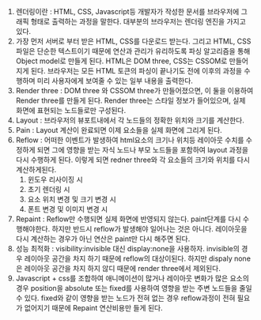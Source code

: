 1. 렌더링이란 : HTML, CSS, Javascript등 개발자가 작성한 문서를 브라우저에 그래픽 형태로 출력하는 과정을 말한다. 대부분의 브라우저는 렌더링 엔진을 가지고 있다. 
2. 가장 먼저 서버로 부터 받은 HTML, CSS를 다운로드 받는다. 그리고 HTML, CSS파일은 단순한 텍스트이기 때문에 연산과 관리가 유리하도록 파싱 알고리즘을 통해 Object model로 만들게 된다. HTML은 DOM three, CSS는 CSSOM로 만들어지게 된다. 브라우저는 모든 HTML 토큰의 파싱이 끝나기도 전에 이후의 과정을 수행하며 미리 사용자에게 보여줄 수 있는 일부 내용을 출력한다.
3. Render three : DOM three 와 CSSOM  three가 만들어졌으면, 이 둘을 이용하여 Render three를 만들게 된다. Render three는 스타일 정보가 들어있으며, 실제 화면에 표현되는 노드들로만 구성된다.
4. Layout : 브라우저의 뷰포트내에서 각 노드들의 정확한 위치와 크기를 계산한다. 
5. Pain : Layout 계산이 완료되면 이제 요소들을 실제 화면에 그리게 된다. 
6. Reflow : 어떠한 이벤트가 발생하여 html요소의 크기나 위치등 레이아웃 수치를 수정하게 되면 그에 영향을 받는 자식 노드나 부모 노드들을 포함하여 layout 과정을 다시 수행하게 된다. 이렇게 되면 redner three와 각 요소들의 크기와 위치를 다시 계산하게된다.
    1. 윈도우 리사이징 시
    2. 초기 렌더링 시
    3. 요소 위치 변경 및 크기 변경 시
    4. 폰트 변경 및 이미지 변경 시
7. Repaint : Reflow만 수행되면 실제 화면에 반영되지 않는다. paint단계를 다시 수행해야한다. 하지만 반드시 reflow가 발생해야 일어나는 것은 아니다. 레이아웃을 다시 계산하는 경우가 아닌 연산은 paint만 다시 해주면 된다.
8. 성능 최적화 : visibility:invisible 대신 display:none을 사용하자. invisible의 경우 레이아웃 공간을 차지 하기 때문에 reflow의 대상이된다. 하지만 dispaly none은 레이아웃 공간을 차지 하지 않디 때문에 render three에서 제외된다.
9. Javascript + css를 조합하여 애니메이션이 많거나 레이아웃 변화가 많은 요소의 경우 position을 absolute 또는 fixed를 사용하여 영향을 받는 주변 노드들을 줄일 수 있다. fixed와 같이 영향을 받는 노드가 전혀 없는 경우 reflow과정이 전혀 필요가 없어지기 때문에 Repaint 연산비용만 들게 된다.